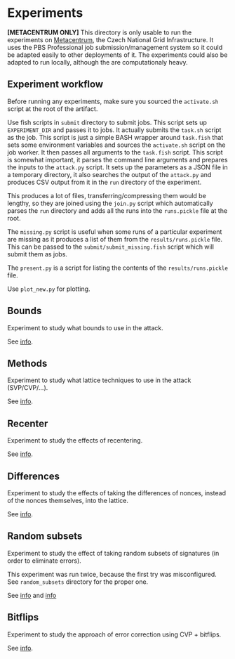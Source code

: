 # Experiments

**[METACENTRUM ONLY]**
This directory is only usable to run the experiments on [Metacentrum](https://metacentrum.cz/en/),
the Czech National Grid Infrastructure. It uses the PBS Professional job submission/management system 
so it could be adapted easily to other deployments of it. The experiments could also be adapted 
to run locally, although the are computationaly heavy.

## Experiment workflow

Before running any experiments, make sure you sourced the `activate.sh` script at the root of the artifact.

Use fish scripts in `submit` directory to submit jobs. This script sets up `EXPERIMENT_DIR` and passes it to jobs.
It actually submits the `task.sh` script as the job. This script is just a simple BASH wrapper
around `task.fish` that sets some environment variables and sources the `activate.sh` script on
the job worker. It then passes all arguments to the `task.fish` script. This script is somewhat
important, it parses the command line arguments and prepares the inputs to the `attack.py` script.
It sets up the parameters as a JSON file in a temporary directory, it also searches the output of
the `attack.py` and produces CSV output from it in the `run` directory of the experiment.

This produces a lot of files, transferring/compressing them would be lengthy, so they are joined using the `join.py` script
which automatically parses the `run` directory and adds all the runs into the `runs.pickle` file at the root.

The `missing.py` script is useful when some runs of a particular experiment are missing as it produces
a list of them from the `results/runs.pickle` file. This can be passed to the `submit/submit_missing.fish`
script which will submit them as jobs.

The `present.py` is a script for listing the contents of the `results/runs.pickle` file.

Use `plot_new.py` for plotting.  

## Bounds

Experiment to study what bounds to use in the attack.

See [info](bounds/info.md).

## Methods

Experiment to study what lattice techniques to use in the attack (SVP/CVP/...).

See [info](methods/info.md).

## Recenter

Experiment to study the effects of recentering.

See [info](recenter/info.md).

## Differences

Experiment to study the effects of taking the differences of nonces, instead of
the nonces themselves, into the lattice.

See [info](differences/info.md).

## Random subsets

Experiment to study the effect of taking random subsets of signatures (in order
to eliminate errors).

This experiment was run twice, because the first try
was misconfigured. See `random_subsets` directory for the proper one.

See [info](random/info.md) and [info](random_subsets/info.md)

## Bitflips

Experiment to study the approach of error correction using CVP + bitflips.

See [info](bitflips/info.md).